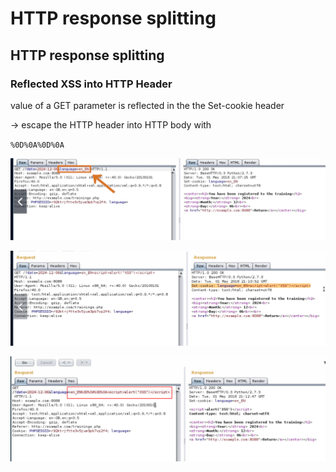 # HTTP response splitting

## HTTP response splitting

### **Reflected XSS into HTTP Header** 

value of a GET parameter is reflected in the the Set-cookie header

→ escape the HTTP header into HTTP body with

`%0D%0A%0D%0A`

![](../../../../.gitbook/assets/9e55ee3c3e1348e698daee210d9e2748.png)

![](../../../../.gitbook/assets/d0ab7e6dcf9e42f3899fbdec3b5be58a%20%281%29.png)

![](../../../../.gitbook/assets/30acf273fe7345a78e267e6aa9061a60.png)

